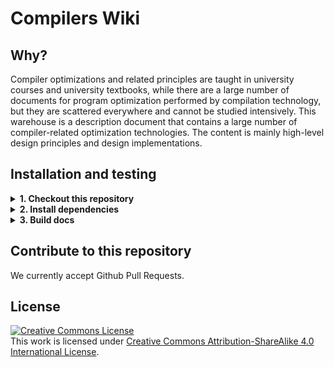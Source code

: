 # Compilers Wiki

## Why?

Compiler optimizations and related principles are taught in university courses and university textbooks,
while there are a large number of documents for program optimization performed by compilation technology,
but they are scattered everywhere and cannot be studied intensively.
This warehouse is a description document that contains a large number of compiler-related optimization technologies.
The content is mainly high-level design principles and design implementations.

## Installation and testing

<details>

<summary><b>1. Checkout this repository</b></summary>

Firstly clone our repo, you may need a shallow clone via `--depth=1`

```sh
git clone https://github.com/compilers-wiki/compilers-wiki-sphinx.git compilers-wiki && cd compilers-wiki
```

</details>

<details>

<summary><b>2. Install dependencies</b></summary>

Dependencies listed in `requirements.txt` should work out of box.
Our CI employes "nix" package manager by default to ensure reproducibility, in `flake.nix`.

</details>

<details>

<summary><b>3. Build docs</b></summary>

```
make html
```

The rendered HTML pages should be written into `_build/html`.

</details>


## Contribute to this repository

We currently accept Github Pull Requests.

## License

<a rel="license" href="http://creativecommons.org/licenses/by-sa/4.0/"><img alt="Creative Commons License" style="border-width:0" src="https://i.creativecommons.org/l/by-sa/4.0/88x31.png" /></a><br />This work is licensed under <a rel="license" href="http://creativecommons.org/licenses/by-sa/4.0/">Creative Commons Attribution-ShareAlike 4.0 International License</a>.
